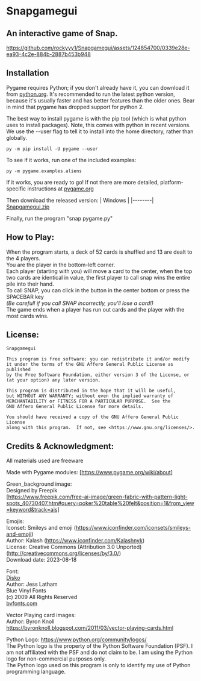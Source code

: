 # Snapgamegui


## An interactive game of Snap.

https://github.com/rockyyy1/Snapgamegui/assets/124854700/0339e28e-ea93-4c2e-884b-2887b453b948



## Installation
Pygame requires Python; if you don't already have it, you can download it from [python.org](python.org). It's recommended to run the latest python version, because it's usually faster and has better features than the older ones. Bear in mind that pygame has dropped support for python 2.

The best way to install pygame is with the pip tool (which is what python uses to install packages). Note, this comes with python in recent versions. We use the --user flag to tell it to install into the home directory, rather than globally.
```
py -m pip install -U pygame --user
```
To see if it works, run one of the included examples:
```
py -m pygame.examples.aliens
```
If it works, you are ready to go! If not there are more detailed, platform-specific instructions at [pygame.org](https://www.pygame.org/wiki/GettingStarted)

Then download the released version:
| Windows |
|--------|
[Snapgamegui.zip](https://github.com/rockyyy1/Snapgamegui/files/12482633/Snapgamegui.zip)

Finally, run the program "snap pygame.py" 

## How to Play:  
When the program starts, a deck of 52 cards is shuffled and 13 are dealt to the 4 players.  
You are the player in the bottom-left corner.  
Each player (starting with you) will move a card to the center, when the top two cards are identical in value, the first player to call snap wins the entire pile into their hand.  
To call SNAP, you can click in the button in the center bottom or press the SPACEBAR key  
_(Be careful! if you call SNAP incorrectly, you'll lose a card!)_  
The game ends when a player has run out cards and the player with the most cards wins.  

## License:
    Snapgamegui
    
    This program is free software: you can redistribute it and/or modify
    it under the terms of the GNU Affero General Public License as published
    by the Free Software Foundation, either version 3 of the License, or
    (at your option) any later version.

    This program is distributed in the hope that it will be useful,
    but WITHOUT ANY WARRANTY; without even the implied warranty of
    MERCHANTABILITY or FITNESS FOR A PARTICULAR PURPOSE.  See the
    GNU Affero General Public License for more details.

    You should have received a copy of the GNU Affero General Public License
    along with this program.  If not, see <https://www.gnu.org/licenses/>.
    
## Credits & Acknowledgment:  
All materials used are freeware

Made with Pygame modules:
[https://www.pygame.org/wiki/about]

Green_background image:  
Designed by Freepik  
[https://www.freepik.com/free-ai-image/green-fabric-with-pattern-light-spots_40730407.htm#query=poker%20table%20felt&position=1&from_view=keyword&track=ais]  

Emojis:  
Iconset: Smileys and emoji (https://www.iconfinder.com/iconsets/smileys-and-emoji)  
Author: Kalash (https://www.iconfinder.com/Kalashnyk)  
License: Creative Commons (Attribution 3.0 Unported) (http://creativecommons.org/licenses/by/3.0/)  
Download date: 2023-08-18  

Font:  
[Disko](https://www.bvfonts.com/fonts/details.php?id=46)  
Author: Jess Latham  
Blue Vinyl Fonts   
(c) 2009 All Rights Reserved  
[bvfonts.com](https://www.bvfonts.com/fonts/fonts_free.php)

Vector Playing card images:  
Author: Byron Knoll  
https://byronknoll.blogspot.com/2011/03/vector-playing-cards.html  

Python Logo:
https://www.python.org/community/logos/  
The Python logo is the property of the Python Software Foundation (PSF). I am not affiliated with the PSF and do not claim to be. I am using the Python logo for non-commercial purposes only.  
The Python logo used on this program is only to identify my use of Python programming language.  
